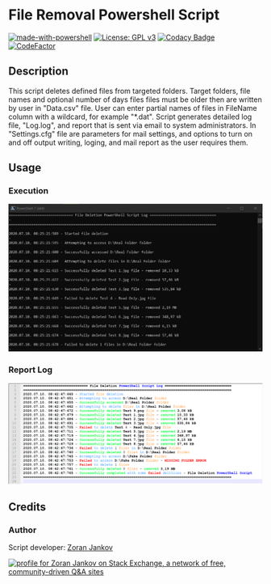 # File Removal Powershell Script

[![made-with-powershell](https://img.shields.io/badge/PowerShell-1f425f?logo=Powershell)](https://microsoft.com/PowerShell)
[![License: GPL v3](https://img.shields.io/badge/License-GPLv3-blue.svg)](https://www.gnu.org/licenses/gpl-3.0)
[![Codacy Badge](https://app.codacy.com/project/badge/Grade/2837928634484cfbb27413952c994687)](https://www.codacy.com/gh/Zoran-Jankov/File-Removal-Powershell-Script/dashboard?utm_source=github.com&amp;utm_medium=referral&amp;utm_content=Zoran-Jankov/File-Removal-Powershell-Script&amp;utm_campaign=Badge_Grade)
[![CodeFactor](https://www.codefactor.io/repository/github/zoran-jankov/file-removal-powershell-script/badge)](https://www.codefactor.io/repository/github/zoran-jankov/file-removal-powershell-script)

## Description

This script deletes defined files from targeted folders. Target folders, file names and optional number of days files files must be older then are written by user in "Data.csv" file. User can enter partial names of files in FileName column with a wildcard, for example "*.dat". Script generates detailed log file, "Log.log", and report that is sent via email to system administrators. In "Settings.cfg" file are parameters for mail settings, and options to turn on and off output writing, loging, and mail report as the user requires them.

## Usage

### Execution

![](https://raw.githubusercontent.com/Zoran-Jankov/File-Deletion/master/Document%20Resources/PowerShell.png)

### Report Log

![](https://raw.githubusercontent.com/Zoran-Jankov/File-Deletion/master/Document%20Resources/Report%20Log.png)

## Credits

### Author

Script developer: [Zoran Jankov](https://www.linkedin.com/in/zoran-jankov-b1054b196/)

<a href="https://stackexchange.com/users/12947676"><img src="https://stackexchange.com/users/flair/12947676.png" width="208" height="58" alt="profile for Zoran Jankov on Stack Exchange, a network of free, community-driven Q&amp;A sites" title="profile for Zoran Jankov on Stack Exchange, a network of free, community-driven Q&amp;A sites"></a>
